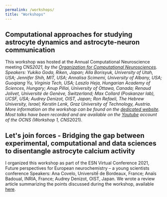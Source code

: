 ```yaml
---
permalink: /workshops/
title: "Workshops"
---
```

## Computational approaches for studying astrocyte dynamics and astrocyte-neuron communication
This workshop was hosted at the Annual Computational Neuroscience meeting CNS*2021, by the [Organization for Computational Neurosciences](https://www.cnsorg.org/). 
Speakers: Yukiko Goda, Riken, Japan; Alla Borisyuk, University of Utah, USA; Jennifer Shih, MIT, USA; Annalisa Scimemi, University of Albany, USA; Guoqiang Yu, Virginia Tech, USA; Laszlo Heja, Hungarian Academy of Sciences, Hungary; Anup Pillai, University of Ottawa, Canada; Renaud Jolivet, Université de Genève, Switzerland;  Max Collard (Poskanzer lab), UCSF, USA; Audrey Denizot, OIST, Japan; Ron Refaeli, The Hebrew University, Israel; Kerstin Lenk, Graz University of Technology, Austria.
More information on the workshop can be found on the [dedicated website](https://astrocytenet.org/cns2021-online-workshop/).
Most talks have been recorded and are available on the [Youtube](https://www.youtube.com/channel/UCqz8NIG24tV1HHCkKidA4Nw/videos) account of the OCNS (Workshop 1, CNS*2021).

## Let's join forces - Bridging the gap between experimental, computational and data sciences to disentangle astrocyte calcium activity
I organized this workshop as part of the ESN Virtual Conference 2021, Future perspectives for European neurochemistry – a young scientists conference
Speakers: Ana Covelo, Universitế de Bordeaux, France; Anaïs Badoual, INRIA, France; Audrey Denizot, OIST, Japan.
We wrote a review article summarizing the points discussed during the workshop, available [here](https://link.springer.com/article/10.1007/s12031-022-02006-w).
